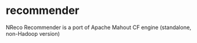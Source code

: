 # recommender
NReco Recommender is a port of Apache Mahout CF engine (standalone, non-Hadoop version)
